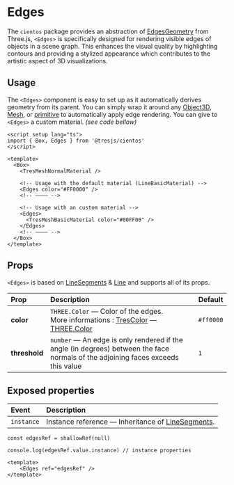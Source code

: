 # Edges

<DocsDemo>
  <EdgesDemo />
</DocsDemo>

The `cientos` package provides an abstraction of [EdgesGeometry](https://threejs.org/docs/#api/en/geometries/EdgesGeometry) from Three.js, `<Edges>` is specifically designed for rendering visible edges of objects in a scene graph. This enhances the visual quality by highlighting contours and providing a stylized appearance which contributes to the artistic aspect of 3D visualizations.

## Usage

The `<Edges>` component is easy to set up as it automatically derives geometry from its parent. You can simply wrap it around any [Object3D](https://threejs.org/docs/#api/en/core/Object3D), [Mesh](https://threejs.org/docs/#api/en/objects/Mesh), or [primitive](https://docs.tresjs.org/advanced/primitive.html) to automatically apply edge rendering. You can give to `<Edges>` a custom material. *(see code bellow)*

```vue
<script setup lang="ts">
import { Box, Edges } from '@tresjs/cientos'
</script>

<template>
  <Box>
    <TresMeshNormalMaterial />

    <!-- Usage with the default material (LineBasicMaterial) -->
    <Edges color="#FF0000" />
    <!-- ———— -->

    <!-- Usage with an custom material -->
    <Edges>
      <TresMeshBasicMaterial color="#00FF00" />
    </Edges>
    <!-- ———— -->
  </Box>
</template>
```

## Props

`<Edges>` is based on [LineSegments](https://threejs.org/docs/#api/en/objects/LineSegments) & [Line](https://threejs.org/docs/#api/en/objects/Line) and supports all of its props.

| Prop              | Description                                          | Default                   |
| :---------------- | :--------------------------------------------------- | ------------------------- |
| **color**        | `THREE.Color` — Color of the edges. <br> More informations : [TresColor](https://docs.tresjs.org/api/instances-arguments-and-props.html#colors) — [THREE.Color](https://threejs.org/docs/#api/en/math/Color) | `#ff0000`                   |
| **threshold**        | `number` — An edge is only rendered if the angle (in degrees) between the face normals of the adjoining faces exceeds this value  | `1`                   |

## Exposed properties

| Event       | Description                                                      |
| :---------- | :--------------------------------------------------------------- |
| `instance` | Instance reference — Inheritance of [LineSegments](https://threejs.org/docs/#api/en/objects/LineSegments).|

```typescript{1}
const edgesRef = shallowRef(null)

console.log(edgesRef.value.instance) // instance properties
```

```vue{2}
<template>
    <Edges ref="edgesRef" />
</template>
```
